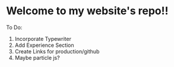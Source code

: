 # Welcome to my website's repo!!
To Do:
1. Incorporate Typewriter
2. Add Experience Section
3. Create Links for production/github
4. Maybe particle js?